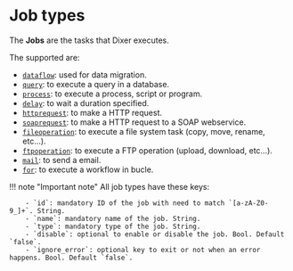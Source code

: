 # Job types

The **Jobs** are the tasks that Dixer executes.

The supported are:

- [`dataflow`](jobs/dataflow/Migrate-from-source-to-destination.md): used for data migration.
- [`query`](jobs/Exec-a-query.md): to execute a query in a database.
- [`process`](jobs/Exec-a-process.md): to execute a process, script or program.
- [`delay`](jobs/Exec-a-delay.md): to wait a duration specified.
- [`httprequest`](jobs/Make-a-HTTP-request.md): to make a HTTP request.
- [`soaprequest`](jobs/Make-a-SOAP-request.md): to make a HTTP request to a SOAP webservice.
- [`fileoperation`](jobs/File-operations.md): to execute a file system task (copy, move, rename, etc...).
- [`ftpoperation`](jobs/FTP-operations.md): to execute a FTP operation (upload, download, etc...).
- [`mail`](jobs/Send-a-mail.md): to send a email.
- [`for`](jobs/For.md): to execute a workflow in bucle.

!!! note "Important note"
        All job types have these keys:

        - `id`: mandatory ID of the job with need to match `[a-zA-Z0-9_]+`. String.
        - `name`: mandatory name of the job. String.
        - `type`: mandatory type of the job. String.
        - `disable`: optional to enable or disable the job. Bool. Default `false`.
        - `ignore_error`: optional key to exit or not when an error happens. Bool. Default `false`.
